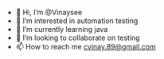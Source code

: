 - 👋 Hi, I’m @Vinaysee
- 👀 I’m interested in automation testing
- 🌱 I’m currently learning java
- 💞️ I’m looking to collaborate on testing
- 📫 How to reach me cvinay.89@gmail.com

<!---
Vinaysee/Vinaysee is a ✨ special ✨ repository because its `README.md` (this file) appears on your GitHub profile.
You can click the Preview link to take a look at your changes.
--->
